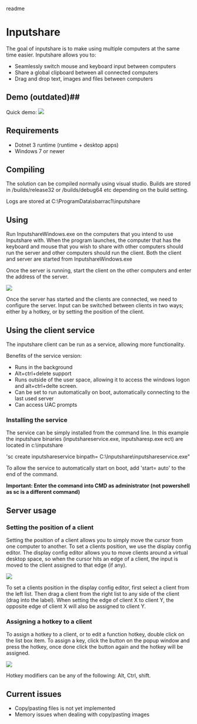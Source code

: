 readme

# Inputshare #

The goal of inputshare is to make using multiple computers at the same time easier. Inputshare allows you to:

* Seamlessly switch mouse and keyboard input between computers
* Share a global clipboard between all connected computers
* Drag and drop text, images and files between computers 




## Demo (outdated)##
Quick demo:
[![](http://img.youtube.com/vi/rlR89GpMeCE/0.jpg)](http://www.youtube.com/watch?v=rlR89GpMeCE "Inputshare demo")

## Requirements ##
* Dotnet 3 runtime (runtime + desktop apps)
* Windows 7 or newer 

## Compiling ##
The solution can be compiled normally using visual studio. Builds are stored in /builds/release32 or /builds/debug64 etc depending on the build setting.

Logs are stored at C:\ProgramData\sbarrac1\inputshare

## Using ##

Run InputshareWindows.exe on the computers that you intend to use Inputshare with. When the program launches, the computer that has the keyboard and mouse that you wish to share with other computers should run the server and other computers should run the client. Both the client and server are started from InputshareWindows.exe

Once the server is running, start the client on the other computers and enter the address of the server.

![](https://i.imgur.com/G1Kv2S6.png)

Once the server has started and the clients are connected, we need to configure the server. Input can be switched between clients in two ways; either by a hotkey, or by setting the position of the client.

## Using the client service ##
The inputshare client can be run as a service, allowing more functionality. 

Benefits of the service version:
- Runs in the background
- Alt+ctrl+delete support
- Runs outside of the user space, allowing it to access the windows logon and alt+ctrl+delte screen.
- Can be set to run automatically on boot, automatically connecting to the last used server
- Can access UAC prompts

### Installing the service ###
The service can be simply installed from the command line. In this example the inputshare binaries (inputshareservice.exe, inputsharesp.exe ect) are located in c:\inputshare

'sc create inputshareservice binpath= C:\Inputshare\inputshareservice.exe"

To allow the service to automatically start on boot, add 'start= auto' to the end of the command.

**Important: Enter the command into CMD as administrator (not powershell as sc is a different command)**


## Server usage ##

### Setting the position of a client ###
Setting the position of a client allows you to simply move the cursor from one computer to another. To set a clients position, we use the display config editor. The display config editor allows you to move clients around a virtual desktop space, so when the cursor hits an edge of a client, the input is moved to the client assigned to that edge (if any).


![](https://i.imgur.com/U9ggGBr.png)

To set a clients position in the display config editor, first select a client from the left list. Then drag a client from the right list to any side of the client (drag into the label). When setting the edge of client X to client Y, the opposite edge of client X will also be assigned to client Y.


### Assigning a hotkey to a client ###
To assign a hotkey to a client, or to edit a function hotkey, double click on the list box item. To assign a key, click the button on the popup window and press the hotkey, once done click the button again and the hotkey will be assigned.

![](https://i.imgur.com/W62w0vb.png)

Hotkey modifiers can be any of the following: Alt, Ctrl, shift.



## Current issues ##
* Copy/pasting files is not yet implemented
* Memory issues when dealing with copy/pasting images
